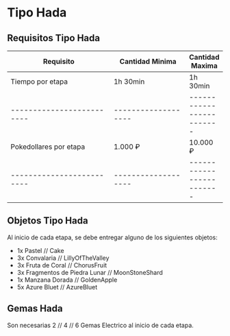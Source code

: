 # Tipo Hada

## Requisitos Tipo Hada

<table><thead><tr><th width="245">Requisito</th><th width="174.33333333333331">Cantidad Minima</th><th>Cantidad Maxima</th></tr></thead><tbody><tr><td>Tiempo por etapa</td><td>1h 30min</td><td>1h 30min</td></tr><tr><td>-------------------------</td><td>-------------------</td><td>-------------------------</td></tr><tr><td>Pokedollares por etapa</td><td>1.000 ₽</td><td>10.000 ₽</td></tr><tr><td>-------------------------</td><td>-------------------</td><td>-------------------------</td></tr></tbody></table>

## Objetos Tipo Hada

Al inicio de cada etapa, se debe entregar alguno de los siguientes objetos:

* 1x Pastel // Cake
* 3x Convalaria // LillyOfTheValley
* 3x Fruta de Coral // ChorusFruit
* 3x Fragmentos de Piedra Lunar // MoonStoneShard
* 1x Manzana Dorada // GoldenApple
* 5x Azure Bluet // AzureBluet

## Gemas Hada

Son necesarias 2 // 4 // 6 Gemas Electrico al inicio de cada etapa.

